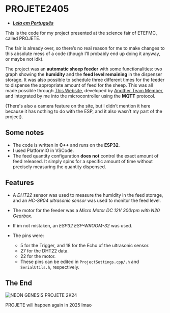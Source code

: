 # PROJETE2405

- ***[Leia em Português](https://github.com/11-pog/PROJETE2405ESP/blob/main/README.md)***

This is the code for my project presented at the science fair of ETEFMC, called PROJETE.

The fair is already over, so there’s no real reason for me to make changes to this absolute mess of a code (though I’ll probably end up doing it anyway, or maybe not idk).

The project was an **automatic sheep feeder** with some functionalities: two graph showing the **humidity** and the **feed level remaining** in the dispenser storage. It was also possible to schedule three different times for the feeder to dispense the appropriate amount of feed for the sheep. This was all made possible through [This Website](https://github.com/JuanCB1/site-com-contador), developed by [Another Team Member](https://github.com/JuanCB1), and integrated by me into the microcontroller using the **MQTT** protocol.

(There's also a camera feature on the site, but I didn’t mention it here because it has nothing to do with the ESP, and it also wasn’t my part of the project).

## Some notes

- The code is written in **C++** and runs on the **ESP32**.
- I used PlatformIO in VSCode.
- The feed quantity configuration **does not** control the exact amount of feed released. It simply spins for a specific amount of time without precisely measuring the quantity dispensed.

## Features

- A *DHT22* sensor was used to measure the humidity in the feed storage, and an *HC-SR04 ultrasonic sensor* was used to monitor the feed level.
- The motor for the feeder was a *Micro Motor DC 12V 300rpm with N20 Gearbox*.
- If im not mistaken, an *ESP32 ESP-WROOM-32* was used.
- The pins were:

  - 5 for the Trigger, and 18 for the Echo of the ultrasonic sensor.
  - 27 for the DHT22 data.
  - 22 for the motor.
  - These pins can be edited in `ProjectSettings.cpp/.h` and `SerialUtils.h`, respectively.

## The End

![NEON GENESIS PROJETE 2K24](https://github.com/11-pog/PROJETE2405ESP/blob/main/THE%20END%20OF%20PROJETE.png?raw=true)

PROJETE will happen again in 2025 lmao
